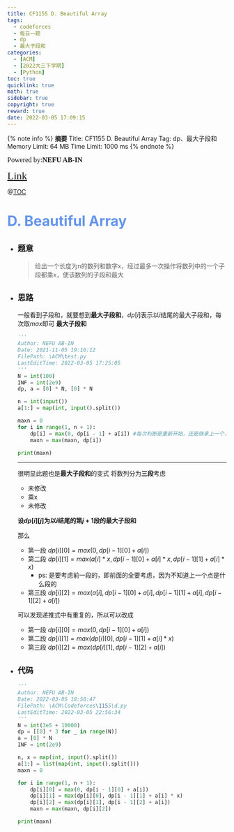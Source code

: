 ```yaml
---
title: CF1155 D. Beautiful Array
tags:
  - codeforces
  - 每日一题
  - dp
  - 最大子段和
categories:
  - [ACM]
  - [2022大三下学期]
  - [Python]
toc: true
quicklink: true
math: true
sidebar: true
copyright: true
reward: true
date: 2022-03-05 17:09:15
---
```



{% note info %}
**摘要**
Title: CF1155 D. Beautiful Array
Tag: dp、最大子段和
Memory Limit: 64 MB
Time Limit: 1000 ms
{% endnote %}
<!-- more -->

<font size=3 face=楷体>Powered by:**NEFU AB-IN**</font>

<font color=#FFA500 size=5 face=楷体>[Link](https://codeforces.com/contest/1155/problem/D)</font>

@[TOC](文章目录)

# <font color=#6495ED size=6>D. Beautiful Array</font>

* ## <font size=4 face=粗体>题意</font>

  >给出一个长度为n的数列和数字x，经过最多一次操作将数列中的一个子段都乘x，使该数列的子段和最大

* ## <font size=4 face=粗体>思路</font>

  一般看到子段和，就要想到**最大子段和**，$dp[i]$表示以$i$结尾的最大子段和，每次取$max$即可
  **最大子段和**
  ```python
  '''
  Author: NEFU AB-IN
  Date: 2021-11-05 19:16:12
  FilePath: \ACM\test.py
  LastEditTime: 2022-03-05 17:25:05
  '''
  N = int(100)
  INF = int(2e9)
  dp, a = [0] * N, [0] * N

  n = int(input())
  a[1:] = map(int, input().split())

  maxn = 0
  for i in range(1, n + 1):
      dp[i] = max(0, dp[i - 1] + a[i]) #每次判断是重新开始，还是继承上一个，保证dp[i-1] > 0 
      maxn = max(maxn, dp[i])

  print(maxn)
  ```
  ****
  很明显此题也是**最大子段和**的变式
  将数列分为**三段**考虑
    * 未修改
    * 乘x
    * 未修改
  
  **设$dp[i][j]$为以$i$结尾的第$j+1$段的最大子段和**

  那么
    * 第一段 $dp[i][0] = max(0, dp[i - 1][0] + a[i])$
    * 第二段 $dp[i][1] = max(a[i] * x, dp[i - 1][0] + a[i] * x, dp[i - 1][1] + a[i] * x)$ 
      * ps: 是要考虑前一段的，即前面的全要考虑，因为不知道上一个点是什么段的
    * 第三段 $dp[i][2] = max(a[i], dp[i - 1][0] + a[i], dp[i - 1][1] + a[i], dp[i - 1][2] + a[i])$ 
  
  可以发现递推式中有重复的，所以可以改成
    * 第一段 $dp[i][0] = max(0, dp[i - 1][0] + a[i])$
    * 第二段 $dp[i][1] = max(dp[i][0], dp[i - 1][1] + a[i] * x)$ 
    * 第三段 $dp[i][2] = max(dp[i][1], dp[i - 1][2] + a[i])$ 
* ## <font size=4 face=粗体>代码</font>

  ```python
  '''
  Author: NEFU AB-IN
  Date: 2022-03-05 18:58:47
  FilePath: \ACM\Codeforces\1155\d.py
  LastEditTime: 2022-03-05 22:56:34
  '''
  N = int(3e5 + 10000)
  dp = [[0] * 3 for _ in range(N)]
  a = [0] * N
  INF = int(2e9)

  n, x = map(int, input().split())
  a[1:] = list(map(int, input().split()))
  maxn = 0

  for i in range(1, n + 1):
      dp[i][0] = max(0, dp[i - 1][0] + a[i])
      dp[i][1] = max(dp[i][0], dp[i - 1][1] + a[i] * x)
      dp[i][2] = max(dp[i][1], dp[i - 1][2] + a[i])
      maxn = max(maxn, dp[i][2])

  print(maxn)

  ```